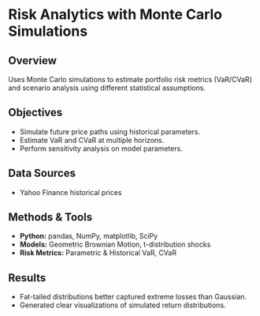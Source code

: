 # Risk Analytics with Monte Carlo Simulations

## Overview
Uses Monte Carlo simulations to estimate portfolio risk metrics (VaR/CVaR) and scenario analysis using different statistical assumptions.

## Objectives
- Simulate future price paths using historical parameters.
- Estimate VaR and CVaR at multiple horizons.
- Perform sensitivity analysis on model parameters.

## Data Sources
- Yahoo Finance historical prices

## Methods & Tools
- **Python:** pandas, NumPy, matplotlib, SciPy
- **Models:** Geometric Brownian Motion, t-distribution shocks
- **Risk Metrics:** Parametric & Historical VaR, CVaR

## Results
- Fat-tailed distributions better captured extreme losses than Gaussian.
- Generated clear visualizations of simulated return distributions.
